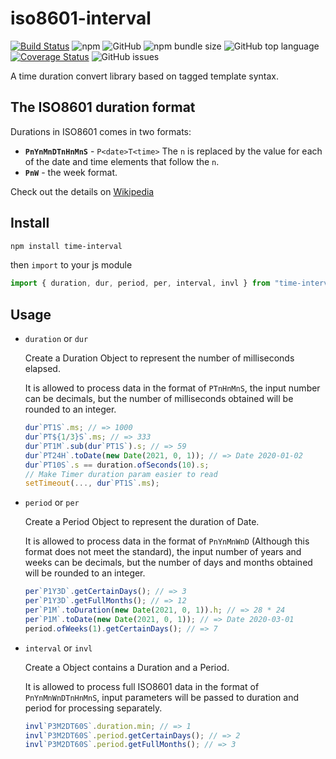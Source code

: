 # iso8601-interval

[![Build Status](https://travis-ci.com/CrescentSine/iso8601-interval.svg?branch=main)](https://travis-ci.com/CrescentSine/iso8601-interval)
![npm](https://img.shields.io/npm/v/iso8601-interval)
![GitHub](https://img.shields.io/github/license/CrescentSine/iso8601-interval)
![npm bundle size](https://img.shields.io/bundlephobia/min/iso8601-interval)
![GitHub top language](https://img.shields.io/github/languages/top/CrescentSine/iso8601-interval)
[![Coverage Status](https://coveralls.io/repos/github/CrescentSine/iso8601-interval/badge.svg?branch=main)](https://coveralls.io/github/CrescentSine/iso8601-interval?branch=main)
![GitHub issues](https://img.shields.io/github/issues/CrescentSine/iso8601-interval)

A time duration convert library based on tagged template syntax.

## The ISO8601 duration format

Durations in ISO8601 comes in two formats:

* **`PnYnMnDTnHnMnS`**  - `P<date>T<time>`
  The `n` is replaced by the value for each of the date and time elements that follow the `n`.
* **`PnW`** - the week format.

Check out the details on [Wikipedia](https://en.wikipedia.org/wiki/ISO_8601#Durations)

## Install

```bash
npm install time-interval
```

then `import` to your js module

```javascript
import { duration, dur, period, per, interval, invl } from "time-interval";
```

## Usage

* `duration` or `dur`

    Create a Duration Object to represent the number of milliseconds elapsed.

    It is allowed to process data in the format of `PTnHnMnS`, the input number can be decimals, but the number of milliseconds obtained will be rounded to an integer.

    ```javascript
    dur`PT1S`.ms; // => 1000
    dur`PT${1/3}S`.ms; // => 333
    dur`PT1M`.sub(dur`PT1S`).s; // => 59
    dur`PT24H`.toDate(new Date(2021, 0, 1)); // => Date 2020-01-02
    dur`PT10S`.s == duration.ofSeconds(10).s;
    // Make Timer duration param easier to read
    setTimeout(..., dur`PT1S`.ms);
    ```

* `period` or `per`

    Create a Period Object to represent the duration of Date.

    It is allowed to process data in the format of `PnYnMnWnD` (Although this format does not meet the standard), the input number of years and weeks can be decimals, but the number of days and months obtained will be rounded to an integer.

    ```javascript
    per`P1Y3D`.getCertainDays(); // => 3
    per`P1Y3D`.getFullMonths(); // => 12
    per`P1M`.toDuration(new Date(2021, 0, 1)).h; // => 28 * 24
    per`P1M`.toDate(new Date(2021, 0, 1)); // => Date 2020-03-01
    period.ofWeeks(1).getCertainDays(); // => 7
    ```

* `interval` or `invl`

    Create a Object contains a Duration and a Period.

    It is allowed to process full ISO8601 data in the format of `PnYnMnWnDTnHnMnS`, input parameters will be passed to duration and period for processing separately.

    ```javascript
    invl`P3M2DT60S`.duration.min; // => 1
    invl`P3M2DT60S`.period.getCertainDays(); // => 2
    invl`P3M2DT60S`.period.getFullMonths(); // => 3
    ```
